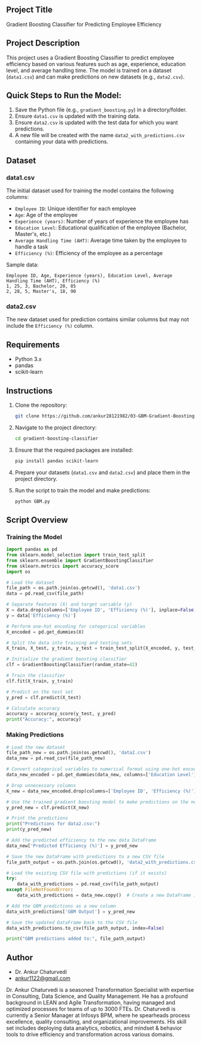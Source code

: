 ## Project Title

Gradient Boosting Classifier for Predicting Employee Efficiency

## Project Description

This project uses a Gradient Boosting Classifier to predict employee efficiency based on various features such as age, experience, education level, and average handling time. The model is trained on a dataset (`data1.csv`) and can make predictions on new datasets (e.g., `data2.csv`).

## Quick Steps to Run the Model:

1. Save the Python file (e.g., `gradient_boosting.py`) in a directory/folder.
2. Ensure `data1.csv` is updated with the training data.
3. Ensure `data2.csv` is updated with the test data for which you want predictions.
4. A new file will be created with the name `data2_with_predictions.csv` containing your data with predictions.

## Dataset

### data1.csv

The initial dataset used for training the model contains the following columns:
- `Employee ID`: Unique identifier for each employee
- `Age`: Age of the employee
- `Experience (years)`: Number of years of experience the employee has
- `Education Level`: Educational qualification of the employee (Bachelor, Master's, etc.)
- `Average Handling Time (AHT)`: Average time taken by the employee to handle a task
- `Efficiency (%)`: Efficiency of the employee as a percentage

Sample data:
```
Employee ID, Age, Experience (years), Education Level, Average Handling Time (AHT), Efficiency (%)
1, 25, 3, Bachelor, 20, 85
2, 28, 5, Master's, 18, 90
```

### data2.csv

The new dataset used for prediction contains similar columns but may not include the `Efficiency (%)` column.

## Requirements

- Python 3.x
- pandas
- scikit-learn

## Instructions

1. Clone the repository:
   ```bash
   git clone https://github.com/ankur28121982/03-GBM-Gradient-Boosting-Machine-
   ```
2. Navigate to the project directory:
   ```bash
   cd gradient-boosting-classifier
   ```
3. Ensure that the required packages are installed:
   ```bash
   pip install pandas scikit-learn
   ```
4. Prepare your datasets (`data1.csv` and `data2.csv`) and place them in the project directory.

5. Run the script to train the model and make predictions:
   ```bash
   python GBM.py
   ```

## Script Overview

### Training the Model

```python
import pandas as pd
from sklearn.model_selection import train_test_split
from sklearn.ensemble import GradientBoostingClassifier
from sklearn.metrics import accuracy_score
import os

# Load the dataset
file_path = os.path.join(os.getcwd(), 'data1.csv')
data = pd.read_csv(file_path)

# Separate features (X) and target variable (y)
X = data.drop(columns=['Employee ID', 'Efficiency (%)'], inplace=False)
y = data['Efficiency (%)']

# Perform one-hot encoding for categorical variables
X_encoded = pd.get_dummies(X)

# Split the data into training and testing sets
X_train, X_test, y_train, y_test = train_test_split(X_encoded, y, test_size=0.2, random_state=42)

# Initialize the gradient boosting classifier
clf = GradientBoostingClassifier(random_state=42)

# Train the classifier
clf.fit(X_train, y_train)

# Predict on the test set
y_pred = clf.predict(X_test)

# Calculate accuracy
accuracy = accuracy_score(y_test, y_pred)
print("Accuracy:", accuracy)
```

### Making Predictions

```python
# Load the new dataset
file_path_new = os.path.join(os.getcwd(), 'data2.csv')
data_new = pd.read_csv(file_path_new)

# Convert categorical variables to numerical format using one-hot encoding
data_new_encoded = pd.get_dummies(data_new, columns=['Education Level'])

# Drop unnecessary columns
X_new = data_new_encoded.drop(columns=['Employee ID', 'Efficiency (%)'], inplace=False)

# Use the trained gradient boosting model to make predictions on the new data
y_pred_new = clf.predict(X_new)

# Print the predictions
print("Predictions for data2.csv:")
print(y_pred_new)

# Add the predicted efficiency to the new data DataFrame
data_new['Predicted Efficiency (%)'] = y_pred_new

# Save the new DataFrame with predictions to a new CSV file
file_path_output = os.path.join(os.getcwd(), 'data2_with_predictions.csv')

# Load the existing CSV file with predictions (if it exists)
try:
    data_with_predictions = pd.read_csv(file_path_output)
except FileNotFoundError:
    data_with_predictions = data_new.copy()  # Create a new DataFrame if the file doesn't exist

# Add the GBM predictions as a new column
data_with_predictions['GBM Output'] = y_pred_new

# Save the updated DataFrame back to the CSV file
data_with_predictions.to_csv(file_path_output, index=False)

print("GBM predictions added to:", file_path_output)
```

## Author

- Dr. Ankur Chaturvedi
- ankur1122@gmail.com

Dr. Ankur Chaturvedi is a seasoned Transformation Specialist with expertise in Consulting, Data Science, and Quality Management. He has a profound background in LEAN and Agile Transformation, having managed and optimized processes for teams of up to 3000 FTEs. Dr. Chaturvedi is currently a Senior Manager at Infosys BPM, where he spearheads process excellence, quality consulting, and organizational improvements. His skill set includes deploying data analytics, robotics, and mindset & behavior tools to drive efficiency and transformation across various domains.
